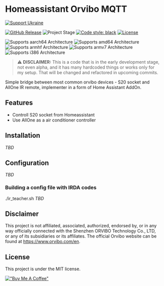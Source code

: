 # Homeassistant Orvibo MQTT

[![Support Ukraine](https://img.shields.io/badge/Support%20Ukraine-Now-%23FFD500?labelColor=005BBB)](https://github.com/support-ukraine/support-ukraine)

[![GitHub Release][releases-shield]][releases]
![Project Stage][project-stage-shield]
[![Code style: black][black-shield]](https://github.com/psf/black)
[![License][license-shield]](LICENSE.md)

![Supports aarch64 Architecture][aarch64-shield]
![Supports amd64 Architecture][amd64-shield]
![Supports armhf Architecture][armhf-shield]
![Supports armv7 Architecture][armv7-shield]
![Supports i386 Architecture][i386-shield]

> :warning: **DISCLAIMER:** This is a code that is in the early development stage, not even alpha, and it has many hardcoded things or works only for my setup. That will be changed and refactored in upcoming commits.

Simple bridge between most common orvibo devices - S20 socket and AllOne IR remote, implementer in a form of Home Assistant AddOn.

## Features
* Controll S20 socket from Homeassistant
* Use AllOne as a air conditioner controller

## Installation
*TBD*

## Configuration
*TBD*

### Building a config file with IRDA codes
./ir_teacher.sh
*TBD*

## Disclaimer
This project is not affiliated, associated, authorized, endorsed by, or in any way officially connected with the Shenzhen ORVIBO Technology Co., LTD, or any of its subsidiaries or its affiliates. The official Orvibo website can be found at https://www.orvibo.com/en.

## License
This project is under the MIT license.

[!["Buy Me A Coffee"][coffee-badge]](https://www.buymeacoffee.com/nalecz)


[black-shield]: https://img.shields.io/badge/code%20style-black-000000.svg
[aarch64-shield]: https://img.shields.io/badge/aarch64-yes-green.svg
[amd64-shield]: https://img.shields.io/badge/amd64-yes-green.svg
[armhf-shield]: https://img.shields.io/badge/armhf-yes-green.svg
[armv7-shield]: https://img.shields.io/badge/armv7-yes-green.svg
[i386-shield]: https://img.shields.io/badge/i386-yes-green.svg
[license-shield]: https://img.shields.io/github/license/hassio-addons/addon-vscode.svg
[project-stage-shield]: https://img.shields.io/badge/project%20stage-stage-orange.svg
[releases-shield]: https://img.shields.io/github/release/hassio-addons/addon-vscode.svg
[releases]: https://github.com/hassio-addons/addon-vscode/releases
[coffee-badge]: https://www.buymeacoffee.com/assets/img/custom_images/orange_img.png
